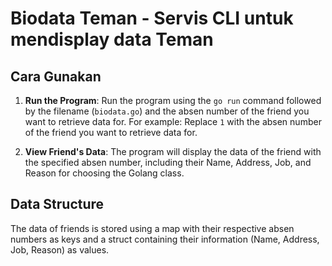 # Biodata Teman - Servis CLI untuk mendisplay data Teman

## Cara Gunakan

1. **Run the Program**: Run the program using the `go run` command followed by the filename (`biodata.go`) and the absen number of the friend you want to retrieve data for. For example:
Replace `1` with the absen number of the friend you want to retrieve data for.

2. **View Friend's Data**: The program will display the data of the friend with the specified absen number, including their Name, Address, Job, and Reason for choosing the Golang class.

## Data Structure

The data of friends is stored using a map with their respective absen numbers as keys and a struct containing their information (Name, Address, Job, Reason) as values.
